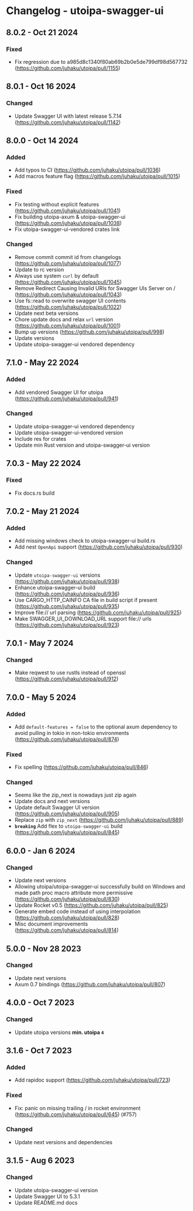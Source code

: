 # Changelog - utoipa-swagger-ui

## 8.0.2 - Oct 21 2024

### Fixed

* Fix regression due to a985d8c1340f80ab69b2b0e5de799df98d567732 (https://github.com/juhaku/utoipa/pull/1155)

## 8.0.1 - Oct 16 2024

### Changed

* Update Swagger UI with latest release 5.7.14 (https://github.com/juhaku/utoipa/pull/1142)

## 8.0.0 - Oct 14 2024

### Added

* Add typos to CI (https://github.com/juhaku/utoipa/pull/1036)
* Add macros feature flag (https://github.com/juhaku/utoipa/pull/1015)

### Fixed

* Fix testing without explicit features (https://github.com/juhaku/utoipa/pull/1041)
* Fix building utoipa-axum & utoipa-swagger-ui (https://github.com/juhaku/utoipa/pull/1038)
* Fix utoipa-swagger-ui-vendored crates link

### Changed

* Remove commit commit id from changelogs (https://github.com/juhaku/utoipa/pull/1077)
* Update to rc version
* Always use system `curl` by default (https://github.com/juhaku/utoipa/pull/1045)
* Remove Redirect Causing Invalid URIs for Swagger UIs Server on / (https://github.com/juhaku/utoipa/pull/1043)
* Use fs::read to overwrite swagger UI contents (https://github.com/juhaku/utoipa/pull/1022)
* Update next beta versions
* Chore update docs and relax `url` version (https://github.com/juhaku/utoipa/pull/1001)
* Bump up versions (https://github.com/juhaku/utoipa/pull/998)
* Update versions
* Update utoipa-swagger-ui vendored dependency

## 7.1.0 - May 22 2024

### Added

* Add vendored Swagger UI for utoipa (https://github.com/juhaku/utoipa/pull/941)

### Changed

* Update utoipa-swagger-ui vendored dependency
* Update utoipa-swagger-ui-vendored version
* Include res for crates
* Update min Rust version and utoipa-swagger-ui version

## 7.0.3 - May 22 2024

### Fixed

* Fix docs.rs build

## 7.0.2 - May 21 2024

### Added

* Add missing windows check to utoipa-swagger-ui build.rs
* Add nest `OpenApi` support (https://github.com/juhaku/utoipa/pull/930)

### Changed

* Update `utoipa-swagger-ui` versions (https://github.com/juhaku/utoipa/pull/938)
* Enhance utoipa-swagger-ui build (https://github.com/juhaku/utoipa/pull/936)
* Use CARGO_HTTP_CAINFO CA file in build script if present (https://github.com/juhaku/utoipa/pull/935)
* Improve file:// url parsing (https://github.com/juhaku/utoipa/pull/925)
* Make SWAGGER_UI_DOWNLOAD_URL support file:// urls (https://github.com/juhaku/utoipa/pull/923)

## 7.0.1 - May 7 2024

### Changed

* Make reqwest to use rustls instead of openssl (https://github.com/juhaku/utoipa/pull/912)

## 7.0.0 - May 5 2024

### Added

* Add `default-features = false` to the optional axum dependency to avoid pulling in tokio in non-tokio environments (https://github.com/juhaku/utoipa/pull/874)

### Fixed

* Fix spelling (https://github.com/juhaku/utoipa/pull/846)

### Changed

* Seems like the zip_next is nowadays just zip again
* Update docs and next versions
* Update default Swagger UI version (https://github.com/juhaku/utoipa/pull/905)
* Replace `zip` with `zip_next` (https://github.com/juhaku/utoipa/pull/889)
* **`breaking`** Add flex to `utoipa-swagger-ui` build (https://github.com/juhaku/utoipa/pull/845)

## 6.0.0 - Jan 6 2024

### Changed

* Update next versions
* Allowing utoipa/utoipa-swagger-ui successfully build on Windows and made path proc macro attribute more permissive (https://github.com/juhaku/utoipa/pull/830)
* Update Rocket v0.5 (https://github.com/juhaku/utoipa/pull/825)
* Generate embed code instead of using interpolation (https://github.com/juhaku/utoipa/pull/828)
* Misc document improvements (https://github.com/juhaku/utoipa/pull/814)

## 5.0.0 - Nov 28 2023

### Changed

* Update next versions
* Axum 0.7 bindings (https://github.com/juhaku/utoipa/pull/807)

## 4.0.0 - Oct 7 2023

### Changed

* Update utoipa versions **min. utoipa `4`**

## 3.1.6 - Oct 7 2023

### Added

* Add rapidoc support (https://github.com/juhaku/utoipa/pull/723)

### Fixed

* Fix: panic on missing trailing / in rocket environment (https://github.com/juhaku/utoipa/pull/645) (#757)

### Changed

* Update next versions and dependencies

## 3.1.5 - Aug 6 2023

### Changed

* Update utoipa-swagger-ui version
* Update Swagger UI to 5.3.1
* Update README.md docs
